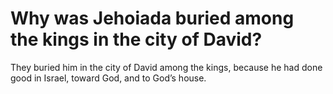 # Why was Jehoiada buried among the kings in the city of David?

They buried him in the city of David among the kings, because he had done good in Israel, toward God, and to God’s house.
